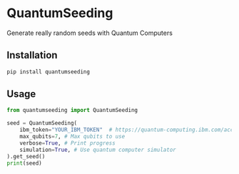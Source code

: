 # QuantumSeeding

Generate really random seeds with Quantum Computers

## Installation

```bash
pip install quantumseeding
```

## Usage

```python
from quantumseeding import QuantumSeeding

seed = QuantumSeeding(
    ibm_token="YOUR_IBM_TOKEN"  # https://quantum-computing.ibm.com/account
    max_qubits=7, # Max qubits to use
    verbose=True, # Print progress
    simulation=True, # Use quantum computer simulator
).get_seed()
print(seed)
```
